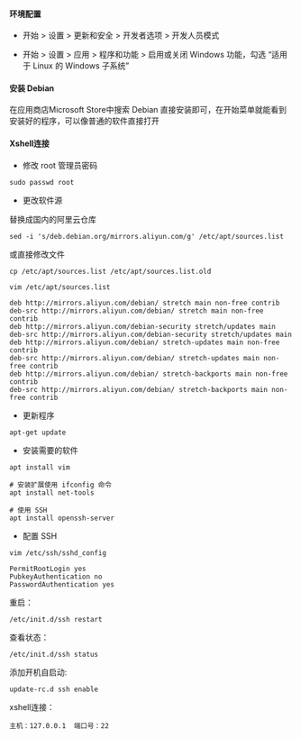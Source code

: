 #### 环境配置

- 开始 > 设置 > 更新和安全 > 开发者选项 > 开发人员模式

- 开始 > 设置 > 应用 > 程序和功能 > 启用或关闭 Windows 功能，勾选 “适用于 Linux 的 Windows 子系统” 

#### 安装 Debian

在应用商店Microsoft Store中搜索 Debian 直接安装即可，在开始菜单就能看到安装好的程序，可以像普通的软件直接打开

#### Xshell连接

- 修改 root 管理员密码
```
sudo passwd root
```

- 更改软件源

替换成国内的阿里云仓库
```
sed -i 's/deb.debian.org/mirrors.aliyun.com/g' /etc/apt/sources.list
```

或直接修改文件
```
cp /etc/apt/sources.list /etc/apt/sources.list.old

vim /etc/apt/sources.list

deb http://mirrors.aliyun.com/debian/ stretch main non-free contrib
deb-src http://mirrors.aliyun.com/debian/ stretch main non-free contrib
deb http://mirrors.aliyun.com/debian-security stretch/updates main
deb-src http://mirrors.aliyun.com/debian-security stretch/updates main
deb http://mirrors.aliyun.com/debian/ stretch-updates main non-free contrib
deb-src http://mirrors.aliyun.com/debian/ stretch-updates main non-free contrib
deb http://mirrors.aliyun.com/debian/ stretch-backports main non-free contrib
deb-src http://mirrors.aliyun.com/debian/ stretch-backports main non-free contrib
```
- 更新程序

```
apt-get update
```

- 安装需要的软件

```
apt install vim

# 安装扩展使用 ifconfig 命令
apt install net-tools 

# 使用 SSH
apt install openssh-server
```
- 配置 SSH

```
vim /etc/ssh/sshd_config

PermitRootLogin yes
PubkeyAuthentication no
PasswordAuthentication yes
```

重启：
```
/etc/init.d/ssh restart
```

查看状态：
```
/etc/init.d/ssh status
```

添加开机自启动:
```
update-rc.d ssh enable
```

xshell连接：

```
主机：127.0.0.1  端口号：22
```

